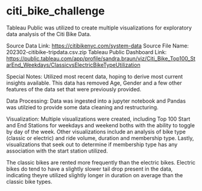 # citi_bike_challenge

Tableau Public was utilized to create multiple visualizations for exploratory data analysis of the Citi Bike Data.

Source Data Link: https://citibikenyc.com/system-data
Source File Name: 202302-citibike-tripdata.csv.zip
Tableau Public Dashboard Link: https://public.tableau.com/app/profile/sandra.braun/viz/Citi_Bike_Top100_StarEnd_Weekdays/ClassicvsElectricBikeTypeUtilization

Special Notes: Utilized most recent data, hoping to derive most current insights available. This data has removed Age, Gender and a few other features of the data set that were previously provided. 

Data Processing: Data was ingested into a jupyter notebook and Pandas was utilzied to provide some data cleaning and restructuring. 

Visualization: Multiple visualizations were created, including Top 100 Start and End Stations for weekdays and weekend boths with the ability to toggle by day of the week. Other visualizations include an analysis of bike type (classic or electric) and ride volume, duration and membership type. Lastly, visualizations that seek out to determine if membership type has any association with the start station utilized.

The classic bikes are rented more frequently than the electric bikes. Electric bikes do tend to have a slightly slower tail drop present in the data, indicating theyre utilized slightly longer in duration on average than the classic bike types. 